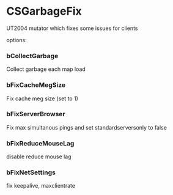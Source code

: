 # CSGarbageFix
UT2004 mutator which fixes some issues for clients

options:


### bCollectGarbage
Collect garbage each map load

### bFixCacheMegSize 
Fix cache meg size (set to 1)
	
### bFixServerBrowser
Fix max simultanous pings and set standardserversonly to false

### bFixReduceMouseLag
disable reduce mouse lag

###	bFixNetSettings
fix keepalive, maxclientrate
